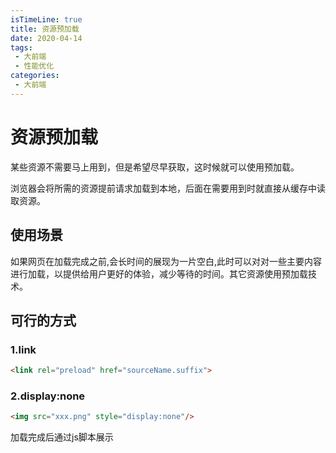 ```yaml
---
isTimeLine: true
title: 资源预加载
date: 2020-04-14
tags:
 - 大前端
 - 性能优化
categories:
 - 大前端
---
```

# 资源预加载
某些资源不需要马上用到，但是希望尽早获取，这时候就可以使用预加载。

浏览器会将所需的资源提前请求加载到本地，后面在需要用到时就直接从缓存中读取资源。

## 使用场景
如果网页在加载完成之前,会长时间的展现为一片空白,此时可以对对一些主要内容进行加载，以提供给用户更好的体验，减少等待的时间。其它资源使用预加载技术。

## 可行的方式
### 1.link
```html
<link rel="preload" href="sourceName.suffix">
```

### 2.display:none
```html
<img src="xxx.png" style="display:none"/>
```
加载完成后通过js脚本展示

